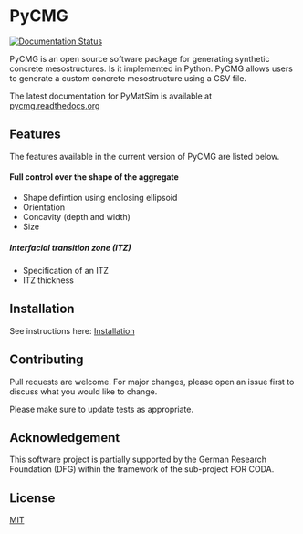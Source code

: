 # PyCMG
[![Documentation Status](https://readthedocs.org/projects/pycmg/badge/?version=latest)](https://pycmg.readthedocs.io/en/latest/?badge=latest)

PyCMG is an open source software package for generating synthetic concrete mesostructures. Is it implemented in Python.
PyCMG allows users to generate a custom concrete mesostructure using a CSV file.

The latest documentation for PyMatSim is available at [pycmg.readthedocs.org](https://pycmg.readthedocs.org)

## Features

The features available in the current version of PyCMG are listed below. 

#### Full control over the shape of the aggregate
- Shape defintion using enclosing ellipsoid
- Orientation
- Concavity (depth and width)
- Size

##### Interfacial transition zone (ITZ)
- Specification of an ITZ
- ITZ thickness

## Installation

See instructions here: [Installation](https://pycmg.readthedocs.io/en/latest/installation.html#id1)

## Contributing
Pull requests are welcome. For major changes, please open an issue first to discuss what you would like to change.

Please make sure to update tests as appropriate.

## Acknowledgement

This software project is partially supported by the German Research Foundation (DFG) within the framework of the sub-project FOR CODA.

## License
[MIT](https://github.com/jtimo/pycmg/blob/main/LICENSE)